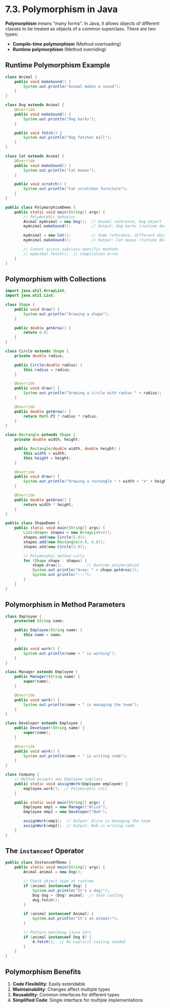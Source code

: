 # 7.3. Polymorphism in Java

**Polymorphism** means "many forms". In Java, it allows objects of different classes to be treated as objects of a common superclass. There are two types:

- **Compile-time polymorphism** (Method overloading)
- **Runtime polymorphism** (Method overriding)

## Runtime Polymorphism Example

```java
class Animal {
    public void makeSound() {
        System.out.println("Animal makes a sound");
    }
}

class Dog extends Animal {
    @Override
    public void makeSound() {
        System.out.println("Dog barks");
    }

    public void fetch() {
        System.out.println("Dog fetches ball");
    }
}

class Cat extends Animal {
    @Override
    public void makeSound() {
        System.out.println("Cat meows");
    }

    public void scratch() {
        System.out.println("Cat scratches furniture");
    }
}

public class PolymorphismDemo {
    public static void main(String[] args) {
        // Polymorphic behavior
        Animal myAnimal = new Dog();  // Animal reference, Dog object
        myAnimal.makeSound();         // Output: Dog barks (runtime decision)

        myAnimal = new Cat();         // Same reference, different object
        myAnimal.makeSound();         // Output: Cat meows (runtime decision)

        // Cannot access subclass-specific methods
        // myAnimal.fetch();  // Compilation error
    }
}
```

## Polymorphism with Collections

```java
import java.util.ArrayList;
import java.util.List;

class Shape {
    public void draw() {
        System.out.println("Drawing a shape");
    }

    public double getArea() {
        return 0.0;
    }
}

class Circle extends Shape {
    private double radius;

    public Circle(double radius) {
        this.radius = radius;
    }

    @Override
    public void draw() {
        System.out.println("Drawing a circle with radius " + radius);
    }

    @Override
    public double getArea() {
        return Math.PI * radius * radius;
    }
}

class Rectangle extends Shape {
    private double width, height;

    public Rectangle(double width, double height) {
        this.width = width;
        this.height = height;
    }

    @Override
    public void draw() {
        System.out.println("Drawing a rectangle " + width + "x" + height);
    }

    @Override
    public double getArea() {
        return width * height;
    }
}

public class ShapeDemo {
    public static void main(String[] args) {
        List<Shape> shapes = new ArrayList<>();
        shapes.add(new Circle(5.0));
        shapes.add(new Rectangle(4.0, 6.0));
        shapes.add(new Circle(3.0));

        // Polymorphic method calls
        for (Shape shape : shapes) {
            shape.draw();           // Runtime polymorphism
            System.out.println("Area: " + shape.getArea());
            System.out.println("---");
        }
    }
}
```

## Polymorphism in Method Parameters

```java
class Employee {
    protected String name;

    public Employee(String name) {
        this.name = name;
    }

    public void work() {
        System.out.println(name + " is working");
    }
}

class Manager extends Employee {
    public Manager(String name) {
        super(name);
    }

    @Override
    public void work() {
        System.out.println(name + " is managing the team");
    }
}

class Developer extends Employee {
    public Developer(String name) {
        super(name);
    }

    @Override
    public void work() {
        System.out.println(name + " is writing code");
    }
}

class Company {
    // Method accepts any Employee subclass
    public static void assignWork(Employee employee) {
        employee.work();  // Polymorphic call
    }

    public static void main(String[] args) {
        Employee emp1 = new Manager("Alice");
        Employee emp2 = new Developer("Bob");

        assignWork(emp1);  // Output: Alice is managing the team
        assignWork(emp2);  // Output: Bob is writing code
    }
}
```

## The `instanceof` Operator

```java
public class InstanceOfDemo {
    public static void main(String[] args) {
        Animal animal = new Dog();

        // Check object type at runtime
        if (animal instanceof Dog) {
            System.out.println("It's a dog!");
            Dog dog = (Dog) animal;  // Safe casting
            dog.fetch();
        }

        if (animal instanceof Animal) {
            System.out.println("It's an animal!");
        }

        // Pattern matching (Java 14+)
        if (animal instanceof Dog d) {
            d.fetch();  // No explicit casting needed
        }
    }
}
```

## Polymorphism Benefits

1. **Code Flexibility**: Easily extendable
2. **Maintainability**: Changes affect multiple types
3. **Reusability**: Common interfaces for different types
4. **Simplified Code**: Single interface for multiple implementations
